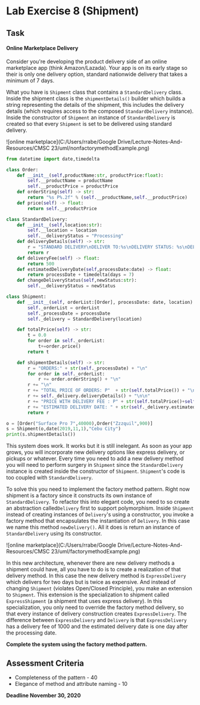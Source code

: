 # Lab Exercise 8 (Shipment)

## Task

#### Online Marketplace Delivery

Consider you're developing the product delivery side of an online  marketplace app (think Amazon/Lazada). Your app is on its early stage so their is only one delivery option,  standard nationwide delivery that takes a minimum of 7 days. 

What you have is `Shipment` class that contains a `StandardDelivery` class. Inside the shipment class is the `shipmentDetails()` builder  which builds a string representing the details of the shipment, this  includes the delivery details (which requires access to the composed `StandardDelivery` instance). Inside the constructor of `Shipment` an instance of `StandardDelivery` is created so that every `Shipment` is set to be delivered using standard delivery.

![online marketplace](C:/Users/rrabe/Google Drive/Lecture-Notes-And-Resources/CMSC 23/uml/nonfactorymethodExample.png)

```python
from datetime import date,timedelta

class Order:
    def __init__(self,productName:str, productPrice:float):
        self.__productName = productName
        self.__productPrice = productPrice
    def orderString(self) -> str:
        return "%s P%.2f" % (self.__productName,self.__productPrice)
    def price(self) -> float:
        return self.__productPrice

class StandardDelivery:
    def __init__(self,location:str):
        self.__location = location
        self.__deliveryStatus = "Processing"
    def deliveryDetails(self) -> str:
        r = "STANDARD DELIVERY\nDELIVER TO:%s\nDELIVERY STATUS: %s\nDELIVERY FEE: P%.2f" % (self.__location,self.__deliveryStatus,self.deliveryFee())
        return r
    def deliveryFee(self) -> float:
        return 500
    def estimatedDeliveryDate(self,processDate:date) -> float:
        return processDate + timedelta(days = 7)
    def changeDeliveryStatus(self,newStatus:str):
        self.__deliveryStatus = newStatus

class Shipment:
    def __init__(self, orderList:[Order], processDate: date, location):
        self._orderList = orderList
        self._processDate = processDate
        self._delivery = StandardDelivery(location)

    def totalPrice(self) -> str:
        t = 0.0
        for order in self._orderList:
            t+=order.price()
        return t

    def shipmentDetails(self) -> str:
        r = "ORDERS:" + str(self._processDate) + "\n"
        for order in self._orderList:
            r += order.orderString() + "\n"
        r += "\n"
        r += "TOTAL PRICE OF ORDERS: P"  + str(self.totalPrice()) + "\n"
        r += self._delivery.deliveryDetails() + "\n\n"
        r += "PRICE WITH DELIVERY FEE : P" + str(self.totalPrice()+self._delivery.deliveryFee()) + "\n"
        r += "ESTIMATED DELIVERY DATE: " + str(self._delivery.estimatedDeliveryDate(self._processDate))
        return r

o = [Order("Surface Pro 7",40000),Order("Zzzquil",900)]
s = Shipment(o,date(2019,11,1),"Cebu City")
print(s.shipmentDetails())

```

This system does work. It works but it is still inelegant. As soon as your app grows, you will incorporate new delivery options like express delivery, or pickups or whatever. Every time you need to add a new delivery method you will need to perform surgery in `Shipment` since the `StandardDelivery` instance is created inside the constructor of `Shipment`. `Shipment`'s code is too coupled with `StandardDelivery`.

To solve this you need to implement the factory method pattern.  Right now shipment is a factory since it constructs its own instance of `StandardDelivery`. To refactor this into elegant code, you need to so create an abstraction called`Delivery` first to support polymorphism. Inside `Shipment` instead of creating instances of `Delivery`'s using a constructor, you invoke a factory method that encapsulates the instantiation of `Delivery`. In this case we name this method `newDelivery()`. All it does is return an instance of `StandardDelivery` using its constructor.

![online marketplace](C:/Users/rrabe/Google Drive/Lecture-Notes-And-Resources/CMSC 23/uml/factorymethodExample.png)

In this new architecture, whenever there are new delivery methods a  shipment could have, all you have to do is to create a realization of  that delivery method. In this case the new delivery method is `ExpressDelivery` which delivers for two days but is twice as expensive. And instead of changing `Shipment` (violates Open/Closed Principle), you make an extension to `Shipment`. This extension is the specialization to shipment called `ExpressShipment` (a shipment that uses express delivery). In this specialization, you only need to override the factory method  delivery, so that every instance of delivery construction creates `ExpressDelivery`. The difference between `ExpressDelivery` and `Delivery` is that `ExpressDelivery` has a delivery fee of 1000 and the estimated delivery date is one day after the processing date.

**Complete the system using the factory method pattern.**

## Assessment Criteria

- Completeness of the pattern - 40
- Elegance of method and attribute naming - 10

**Deadline November 30, 2020**